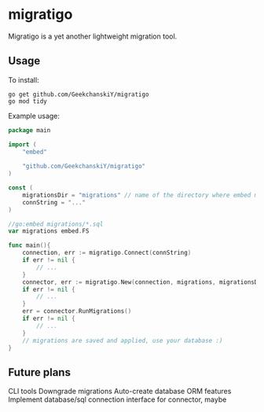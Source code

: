 # migratigo

Migratigo is a yet another lightweight migration tool.

## Usage

To install:

```shell
go get github.com/GeekchanskiY/migratigo
go mod tidy
```

Example usage:

```go
package main

import (
	"embed"
	
	"github.com/GeekchanskiY/migratigo"
)

const (
	migrationsDir = "migrations" // name of the directory where embed migrations located
	connString = "..."
)

//go:embed migrations/*.sql
var migrations embed.FS

func main(){
	connection, err := migratigo.Connect(connString)
	if err != nil {
		// ...
    }
	connector, err := migratigo.New(connection, migrations, migrationsDir)
	if err != nil {
		// ...
    }
	err = connector.RunMigrations() 
	if err != nil {
		// ...
    }
	// migrations are saved and applied, use your database :)
}
```

## Future plans
CLI tools
Downgrade migrations
Auto-create database
ORM features
Implement database/sql connection interface for connector, maybe
